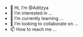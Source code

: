 - 👋 Hi, I’m @Aditzya
- 👀 I’m interested in ...
- 🌱 I’m currently learning ...
- 💞️ I’m looking to collaborate on ...
- 📫 How to reach me ...

<!---
Aditzya/Aditzya is a ✨ special ✨ repository because its `README.md` (this file) appears on your GitHub profile.
You can click the Preview link to take a look at your changes.
--->
